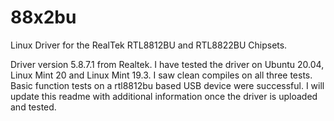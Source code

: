 # 88x2bu

Linux Driver for the RealTek RTL8812BU and RTL8822BU Chipsets.

Driver version 5.8.7.1 from Realtek. I have tested the driver on Ubuntu 20.04, Linux Mint 20 and Linux Mint 19.3. I saw clean compiles on all three tests. Basic function tests on a rtl8812bu based USB device were successful. I will update this readme with additional information once the driver is uploaded and tested. 
